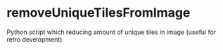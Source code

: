 # removeUniqueTilesFromImage
Python script which reducing amount of unique tiles in image (useful for retro development)
